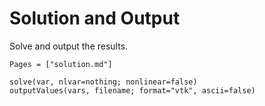 # Solution and Output

Solve and output the results.

```@index
Pages = ["solution.md"]
```

```@docs
solve(var, nlvar=nothing; nonlinear=false)
outputValues(vars, filename; format="vtk", ascii=false)
```
